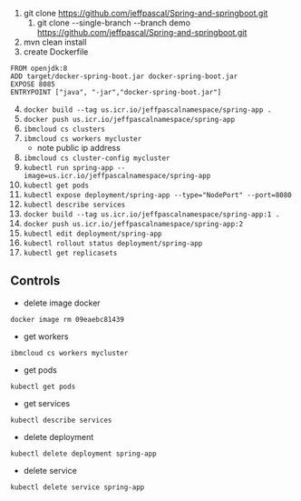 1. git clone https://github.com/jeffpascal/Spring-and-springboot.git
   1. git clone --single-branch --branch demo https://github.com/jeffpascal/Spring-and-springboot.git
2. mvn clean install
3. create Dockerfile
```
FROM openjdk:8
ADD target/docker-spring-boot.jar docker-spring-boot.jar
EXPOSE 8085
ENTRYPOINT ["java", "-jar","docker-spring-boot.jar"]
```
4. ```docker build --tag us.icr.io/jeffpascalnamespace/spring-app .```
5. ```docker push us.icr.io/jeffpascalnamespace/spring-app```
6. ```ibmcloud cs clusters```
7. ```ibmcloud cs workers mycluster```
    - note public ip address
8. ```ibmcloud cs cluster-config mycluster```
9. ```kubectl run spring-app --image=us.icr.io/jeffpascalnamespace/spring-app```
10. ```kubectl get pods```
11. ```kubectl expose deployment/spring-app --type="NodePort" --port=8080```
12. ```kubectl describe services```
13. ```docker build --tag us.icr.io/jeffpascalnamespace/spring-app:1 .```
14. ```docker push us.icr.io/jeffpascalnamespace/spring-app:2```
15. ```kubectl edit deployment/spring-app```
16. ```kubectl rollout status deployment/spring-app```
17. ```kubectl get replicasets```

## Controls

- delete image docker

```docker image rm 09eaebc81439```

- get workers

```ibmcloud cs workers mycluster```

- get pods

```kubectl get pods```

- get services
  
```kubectl describe services```

- delete deployment
  
```kubectl delete deployment spring-app```

- delete service

```kubectl delete service spring-app```

